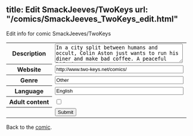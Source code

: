 title: Edit SmackJeeves/TwoKeys
url: "/comics/SmackJeeves_TwoKeys_edit.html"
---
Edit info for comic SmackJeeves/TwoKeys

<form name="comic" action="http://gaepostmail.appspot.com/comic/" method="post">
<table class="comicinfo">
<tr>
<th>Description</th><td><textarea name="description" cols="40" rows="3">In a city split between humans and occult, Colin Aston just wants to run his diner and make bad coffee. A peaceful life isn't on the menu though, as a mysterious blonde shows up with a job only Colin is capable of performing. If he takes it, Colin will have to face sorcerers, politicians, and little old ladies... not to mention a secret that destroyed nearly half the city and hits a little too close to home. If you would like to read more of this comic, please check out &lt;a href=&quot;www.mangamagazine.net/manga-and-comics/Two-Keys/detail-page/&quot;&gt;manga magazine&lt;/a&gt; thanks!</textarea></td>
</tr>
<tr>
<th>Website</th><td><input type="text" name="url" value="http://www.two-keys.net/comics/" size="40"/></td>
</tr>
<tr>
<th>Genre</th><td><input type="text" name="genre" value="Other" size="40"/></td>
</tr>
<tr>
<th>Language</th><td><input type="text" name="language" value="English" size="40"/></td>
</tr>
<tr>
<th>Adult content</th><td><input type="checkbox" name="adult" value="adult" /></td>
</tr>
<tr>
<th></th><td>
<input type="hidden" name="comic" value="SmackJeeves_TwoKeys" />
<input type="submit" name="submit" value="Submit" />
</td>
</tr>
</table>
</form>

Back to the [comic](SmackJeeves_TwoKeys.html).
